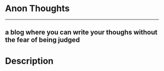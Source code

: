 # Anon Thoughts 
---
## a blog where you can write your thoughs without the fear of being judged

# Description
